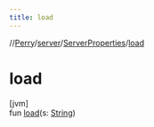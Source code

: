 ```yaml
---
title: load
---
```

//[Perry](../../../index.html)/[server](../index.html)/[ServerProperties](index.html)/[load](load.html)



# load



[jvm]\
fun [load](load.html)(s: [String](https://kotlinlang.org/api/latest/jvm/stdlib/kotlin/-string/index.html))





